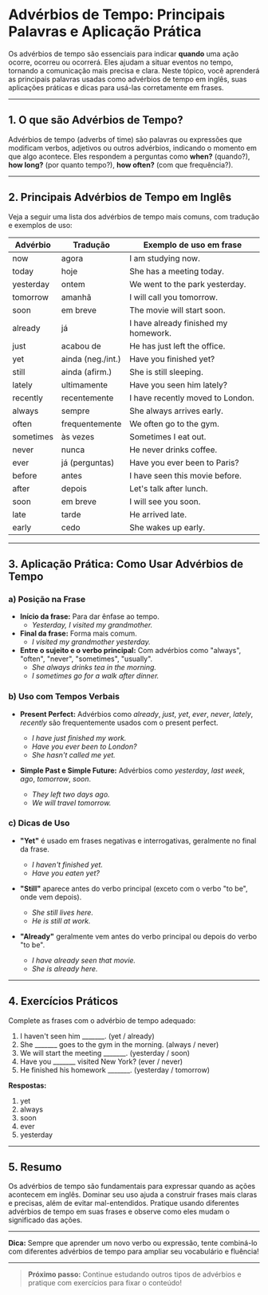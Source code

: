 # Advérbios de Tempo: Principais Palavras e Aplicação Prática

Os advérbios de tempo são essenciais para indicar **quando** uma ação ocorre, ocorreu ou ocorrerá. Eles ajudam a situar eventos no tempo, tornando a comunicação mais precisa e clara. Neste tópico, você aprenderá as principais palavras usadas como advérbios de tempo em inglês, suas aplicações práticas e dicas para usá-las corretamente em frases.

---

## 1. O que são Advérbios de Tempo?

Advérbios de tempo (adverbs of time) são palavras ou expressões que modificam verbos, adjetivos ou outros advérbios, indicando o momento em que algo acontece. Eles respondem a perguntas como **when?** (quando?), **how long?** (por quanto tempo?), **how often?** (com que frequência?).

---

## 2. Principais Advérbios de Tempo em Inglês

Veja a seguir uma lista dos advérbios de tempo mais comuns, com tradução e exemplos de uso:

| Advérbio      | Tradução         | Exemplo de uso em frase                |
|---------------|------------------|----------------------------------------|
| now           | agora            | I am studying now.                     |
| today         | hoje             | She has a meeting today.               |
| yesterday     | ontem            | We went to the park yesterday.         |
| tomorrow      | amanhã           | I will call you tomorrow.              |
| soon          | em breve         | The movie will start soon.             |
| already       | já               | I have already finished my homework.   |
| just          | acabou de        | He has just left the office.           |
| yet           | ainda (neg./int.)| Have you finished yet?                 |
| still         | ainda (afirm.)   | She is still sleeping.                 |
| lately        | ultimamente      | Have you seen him lately?              |
| recently      | recentemente     | I have recently moved to London.       |
| always        | sempre           | She always arrives early.              |
| often         | frequentemente   | We often go to the gym.                |
| sometimes     | às vezes         | Sometimes I eat out.                   |
| never         | nunca            | He never drinks coffee.                |
| ever          | já (perguntas)   | Have you ever been to Paris?           |
| before        | antes            | I have seen this movie before.         |
| after         | depois           | Let's talk after lunch.                |
| soon          | em breve         | I will see you soon.                   |
| late          | tarde            | He arrived late.                       |
| early         | cedo             | She wakes up early.                    |

---

## 3. Aplicação Prática: Como Usar Advérbios de Tempo

### a) Posição na Frase

- **Início da frase:** Para dar ênfase ao tempo.
  - _Yesterday, I visited my grandmother._
- **Final da frase:** Forma mais comum.
  - _I visited my grandmother yesterday._
- **Entre o sujeito e o verbo principal:** Com advérbios como "always", "often", "never", "sometimes", "usually".
  - _She always drinks tea in the morning._
  - _I sometimes go for a walk after dinner._

### b) Uso com Tempos Verbais

- **Present Perfect:** Advérbios como _already_, _just_, _yet_, _ever_, _never_, _lately_, _recently_ são frequentemente usados com o present perfect.
  - _I have just finished my work._
  - _Have you ever been to London?_
  - _She hasn't called me yet._

- **Simple Past e Simple Future:** Advérbios como _yesterday_, _last week_, _ago_, _tomorrow_, _soon_.
  - _They left two days ago._
  - _We will travel tomorrow._

### c) Dicas de Uso

- **"Yet"** é usado em frases negativas e interrogativas, geralmente no final da frase.
  - _I haven't finished yet._
  - _Have you eaten yet?_

- **"Still"** aparece antes do verbo principal (exceto com o verbo "to be", onde vem depois).
  - _She still lives here._
  - _He is still at work._

- **"Already"** geralmente vem antes do verbo principal ou depois do verbo "to be".
  - _I have already seen that movie._
  - _She is already here._

---

## 4. Exercícios Práticos

Complete as frases com o advérbio de tempo adequado:

1. I haven't seen him _______. (yet / already)
2. She _______ goes to the gym in the morning. (always / never)
3. We will start the meeting _______. (yesterday / soon)
4. Have you _______ visited New York? (ever / never)
5. He finished his homework _______. (yesterday / tomorrow)

**Respostas:**
1. yet
2. always
3. soon
4. ever
5. yesterday

---

## 5. Resumo

Os advérbios de tempo são fundamentais para expressar quando as ações acontecem em inglês. Dominar seu uso ajuda a construir frases mais claras e precisas, além de evitar mal-entendidos. Pratique usando diferentes advérbios de tempo em suas frases e observe como eles mudam o significado das ações.

---

**Dica:** Sempre que aprender um novo verbo ou expressão, tente combiná-lo com diferentes advérbios de tempo para ampliar seu vocabulário e fluência!

---

> **Próximo passo:** Continue estudando outros tipos de advérbios e pratique com exercícios para fixar o conteúdo!